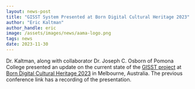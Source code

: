 ```yaml
---
layout: news-post
title: "GISST System Presented at Born Digital Cultural Heritage 2023"
author: "Eric Kaltman"
author_handle: eric
image: /assets/images/news/aama-logo.png
tags: news
date: 2023-11-30
---
```


Dr. Kaltman, along with collaborator Dr. Joseph C. Osborn of Pomona College presented an update on the current state of the [GISST project] at [Born Digital Cultural Heritage 2023] in Melbourne, Australia. The previous conference link has a recording of the presentation. 


[GISST project]: /pages/projects/2022-05-12-gisst
[Born Digital Cultural Heritage 2023]: https://aama.net.au/conference/program/